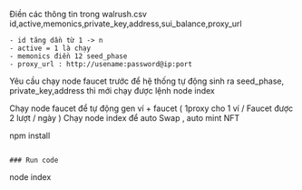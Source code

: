 

Điền các thông tin trong walrush.csv
id,active,memonics,private_key,address,sui_balance,proxy_url

    - id tăng dần từ 1 -> n 
    - active = 1 là chạy
    - memonics điền 12 seed_phase
    - proxy_url : http://usename:password@ip:port

Yêu cầu chạy node faucet trước để hệ thống tự động sinh ra seed_phase, private_key,address thì mới chạy được lệnh node index

Chạy node faucet để tự động gen ví + faucet ( 1proxy cho 1 ví / Faucet được 2 lượt / ngày ) 
Chạy node index để auto Swap , auto mint NFT

npm install
```

### Run code
```
node index
```

